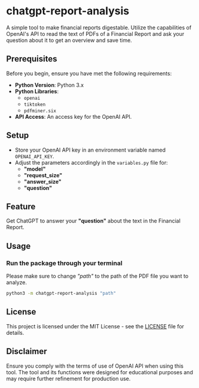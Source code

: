 # chatgpt-report-analysis
A simple tool to make financial reports digestable. Utilize the capabilities of OpenAI's API to read the text of PDFs of a Financial Report and ask your question about it to get an overview and save time.

## Prerequisites

Before you begin, ensure you have met the following requirements:

- **Python Version**: Python 3.x
- **Python Libraries**:
  - `openai`
  - `tiktoken`
  - `pdfminer.six`
- **API Access**: An access key for the OpenAI API.

## Setup

- Store your OpenAI API key in an environment variable named `OPENAI_API_KEY`.
- Adjust the parameters accordingly in the `variables.py` file for:
  - **"model"**
  - **"request_size"**
  - **"answer_size"**
  - **"question"**  

## Feature

Get ChatGPT to answer your **"question"** about the text in the Financial Report.

## Usage

### Run the package through your terminal

Please make sure to change *"path"* to the path of the PDF file you want to analyze.

```bash
python3 -m chatgpt-report-analysis "path"
```

## License

This project is licensed under the MIT License - see the [LICENSE](LICENSE) file for details.

## Disclaimer

Ensure you comply with the terms of use of OpenAI API when using this tool. The tool and its functions were designed for educational purposes and may require further refinement for production use.
